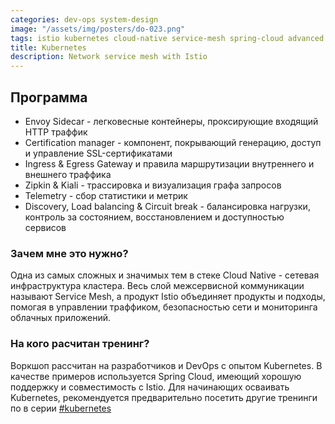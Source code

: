 ```yaml
---
categories: dev-ops system-design
image: "/assets/img/posters/do-023.png"
tags: istio kubernetes cloud-native service-mesh spring-cloud advanced microservices
title: Kubernetes
description: Network service mesh with Istio
---
```

## Программа
- Envoy Sidecar - легковесные контейнеры, проксирующие входящий HTTP траффик
- Certification manager - компонент, покрывающий генерацию, доступ и управление SSL-сертификатами
- Ingress & Egress Gateway и правила маршрутизации внутреннего и внешнего траффика
- Zipkin & Kiali - трассировка и визуализация графа запросов
- Telemetry - сбор статистики и метрик
- Discovery, Load balancing & Circuit break - балансировка нагрузки, контроль за состоянием, восстановлением и доступностью сервисов

### Зачем мне это нужно?
Одна из самых сложных и значимых тем в стеке Cloud Native - сетевая инфраструктура кластера. Весь слой межсервисной коммуникации называют Service Mesh, а продукт Istio объединяет продукты и подходы, помогая в управлении траффиком, безопасностью сети и мониторинга облачных приложений.

### На кого расчитан тренинг?
Воркшоп рассчитан на разработчиков и DevOps с опытом Kubernetes. В качестве примеров используется Spring Cloud, имеющий хорошую поддержку и совместимость с Istio.
Для начинающих осваивать Kubernetes, рекомендуется предварительно посетить другие тренинги по в серии [#kubernetes](/tag/kubernetes/) 
